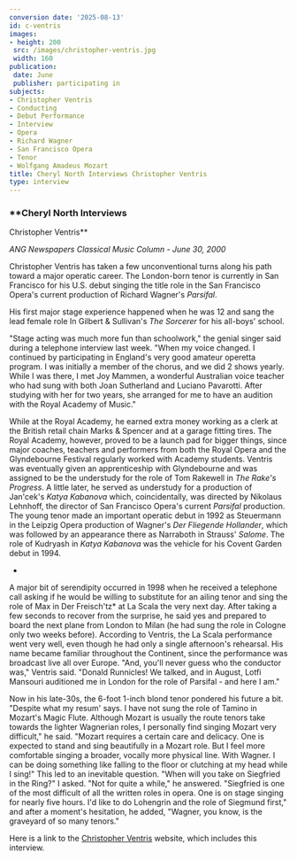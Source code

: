 ```yaml
---
conversion date: '2025-08-13'
id: c-ventris
images:
- height: 200
 src: /images/christopher-ventris.jpg
 width: 160
publication:
 date: June
 publisher: participating in
subjects:
- Christopher Ventris
- Conducting
- Debut Performance
- Interview
- Opera
- Richard Wagner
- San Francisco Opera
- Tenor
- Wolfgang Amadeus Mozart
title: Cheryl North Interviews Christopher Ventris
type: interview
---
```


### **Cheryl North Interviews
 Christopher Ventris**

*ANG Newspapers Classical Music
 Column - June 30, 2000*

 Christopher Ventris has taken a few unconventional turns along his path
toward a major operatic career. The London-born tenor is currently in San Francisco for his U.S. debut singing the title role in the San Francisco
Opera's current production of Richard Wagner's *Parsifal*.

His first major stage experience happened when he was 12 and sang the lead female role In Gilbert & Sullivan's *The Sorcerer* for his all-boys' school.

"Stage acting was much more fun than schoolwork," the genial singer said during a telephone interview last week. "When my voice changed. I continued by participating in England's very good amateur operetta program. I was initially a member of the chorus, and we did 2 shows yearly. While I was there, I met Joy Mammen, a wonderful Australian voice teacher who had sung with both Joan Sutherland and Luciano Pavarotti. After studying with her for two years, she arranged for me to have an audition with the Royal Academy of Music."

While at the Royal Academy, he earned extra money working as a clerk at the
British retail chain Marks & Spencer and at a garage fitting tires. The Royal
Academy, however, proved to be a launch pad for bigger things, since major
coaches, teachers and performers from both the Royal Opera and the Glyndebourne
Festival regularly worked with Academy students. Ventris was eventually given
an apprenticeship with Glyndebourne and was assigned to be the understudy for
the role of Tom Rakewell in *The Rake's Progress*. A little later, he served as understudy for a production of Jan'cek's *Katya Kabanova* which, coincidentally, was directed by Nikolaus Lehnhoff, the director of San Francisco Opera's current *Parsifal* production. The young tenor made an important operatic debut in 1992 as Steuermann in the Leipzig Opera production of Wagner's *Der Fliegende Hollander*, which was followed by an appearance there as Narraboth in Strauss' *Salome*. The role of Kudryash in *Katya Kabanova* was the vehicle for his Covent
Garden debut in 1994.

*

A major bit of serendipity occurred in 1998 when he
received a telephone call asking if he would be willing to substitute for an
ailing tenor and sing the role of Max in Der Freisch'tz* at La Scala the very next day. After taking a few seconds to recover from the surprise, he said yes and prepared to board the next plane from London to Milan (he had sung the
role in Cologne only two weeks before). According to Ventris, the La Scala
performance went very well, even though he had only a single afternoon's
rehearsal. His name became familiar throughout the Continent, since the
performance was broadcast live all over Europe. "And, you'll never guess who
the conductor was," Ventris said. "Donald Runnicles! We talked, and in August,
Lotfi Mansouri auditioned me in London for the role of Parsifal - and here I
am."

Now in his late-30s, the 6-foot 1-inch blond tenor pondered his future
a bit. "Despite what my resum' says. I have not sung the role of Tamino in
Mozart's Magic Flute. Although Mozart is usually the route tenors take towards
the lighter Wagnerian roles, I personally find singing Mozart very difficult,"
he said. "Mozart requires a certain care and delicacy. One is expected to stand
and sing beautifully in a Mozart role. But I feel more comfortable singing a
broader, vocally more physical line. With Wagner. I can be doing something like
falling to the floor or clutching at my head while I sing!" This led to an
inevitable question. "When will you take on Siegfried in the Ring?" I asked.
"Not for quite a while," he answered. "Siegfried is one of the most difficult
of all the written roles in opera. One is on stage singing for nearly five
hours. I'd like to do Lohengrin and the role of Siegmund first," and after a
moment's hesitation, he added, "Wagner, you know, is the graveyard of so many
tenors."

Here is a link to the
[ Christopher
Ventris](http://www.christopherventris.com/menu.html) website, which includes this interview.
